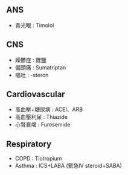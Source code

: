 ## ANS
- 青光眼 : Timolol
## CNS
- 躁鬱症 : 鋰鹽
- 偏頭痛 : Sumatriptan
- 嘔吐 : -steron
## Cardiovascular
- 高血壓+糖尿病 : ACEI、ARB
- 高血壓利尿 : Thiazide
- 心腎衰竭 : Furosemide
## Respiratory
- COPD : Tiotropium
- Asthma : ICS+LABA (緊急IV steroid+SABA)